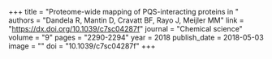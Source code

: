 +++
title = "Proteome-wide mapping of PQS-interacting proteins in "
authors = "Dandela R, Mantin D, Cravatt BF, Rayo J, Meijler MM"
link = "https://dx.doi.org/10.1039/c7sc04287f"
journal = "Chemical science"
volume = "9"
pages = "2290-2294"
year = 2018
publish_date = 2018-05-03
image = ""
doi = "10.1039/c7sc04287f"
+++